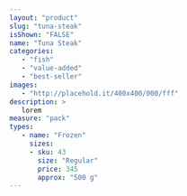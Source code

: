 ```yaml
---
layout: "product"
slug: "tuna-steak"
isShown: "FALSE"
name: "Tuna Steak"
categories:
   - "fish"
   - "value-added"
   - "best-seller"
images:
   - "http://placehold.it/400x400/000/fff"
description: >
   lorem
measure: "pack"
types: 
   - name: "Frozen"
     sizes: 
     - sku: 43
       size: "Regular"
       price: 345
       approx: "500 g"
---
```

